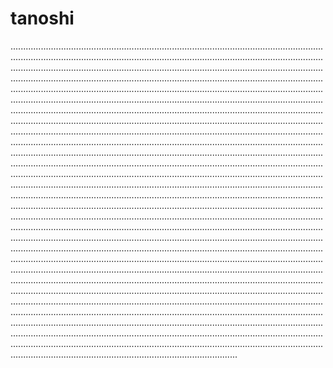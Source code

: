 # tanoshi
......................................................................................................................................................................................................................................................................................................................................................................................................................................................................................................................................................................................................................................................................................................................................................................................................................................................................................................................................................................................................................................................................................................................................................................................................................................................................................................................................................................................................................................................................................................................................................................................................................................................................................................................................................................................................................................................................................................................................................................................................................................................................................................................................................................................................................................................................................................................................................................................................................................................................................................................................................................................................................................................................................................................................................................................................................................................................................................................................................................................................................................................................................................................................................................................................................................................................................................................................................................................................................................................................................................................................................................................................................................................................................................................................................................................................................................